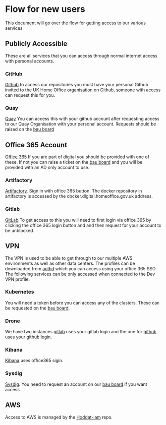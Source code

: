# Flow for new users
This document will go over the flow for getting access to our various services

## Publicly Accessible
These are all services that you can access through normal internet access with personal accounts.
### GitHub
[Github](https://github.com/UKHomeOffice) to access our repositories you must have your personal Github invited to the UK Home Office organisation on Github, someone with access can request this for you.
### Quay
[Quay](https://quay.io) You can access this with your github account after requesting access to our Quay Organisation with your personal account. Requests should be raised on the [bau board](https://github.com/UKHomeOffice/application-container-platform-bau/issues)

## Office 365 Account
[Office 365](https://portal.office.com) If you are part of digital you should be provided with one of these. If not you can raise a ticket on the [bau board](https://github.com/UKHomeOffice/application-container-platform-bau/issues) and you will be provided with an AD only account to use.

### Artifactory
[Artifactory](https://artifactory.digital.homeoffice.gov.uk.). Sign in with office 365 button. The docker repository in artifactory is accessed by the docker.digital.homeoffice.gov.uk address.
### Gitlab
[GitLab](https://gitlab.digital.homeoffice.gov.uk) To get access to this you will need to first login via office 365 by clicking the office 365 login button and and then request for your account to be unblocked.
## VPN
The VPN is used to be able to get through to our multiple AWS environments as well as other data centers. The profiles can be downloaded from [authd](https://authd.digital.homeoffice.gov.uk) which you can access using your office 365 SSO. The following services can be only accessed when connected to the Dev VPN profile.
### Kubernetes
You will need a token before you can access any of the clusters. These can be requested on the [bau board](https://github.com/UKHomeOffice/application-container-platform-bau/issues).
### Drone
We have two instances [gitlab](https://drone-gitlab.digital.homeoffice.gov.uk) uses your gitlab login and the one for [github](https://drone.digital.homeoffice.gov.uk) uses your github login.
### Kibana
[Kibana](https://kibana.ops.digital.homeoffice.gov.uk) uses office365 sigin.
### Sysdig
[Sysdig](https://sysdig.digital.homeoffice.gov.uk). You need to request an account on our [bau board](https://github.com/UKHomeOffice/application-container-platform-bau/issues) if you want access.
## AWS
Access to AWS is managed by the [Hoddat-iam](https://gitlab.digital.homeoffice.gov.uk/Devops/hoddat-iam) repo.
